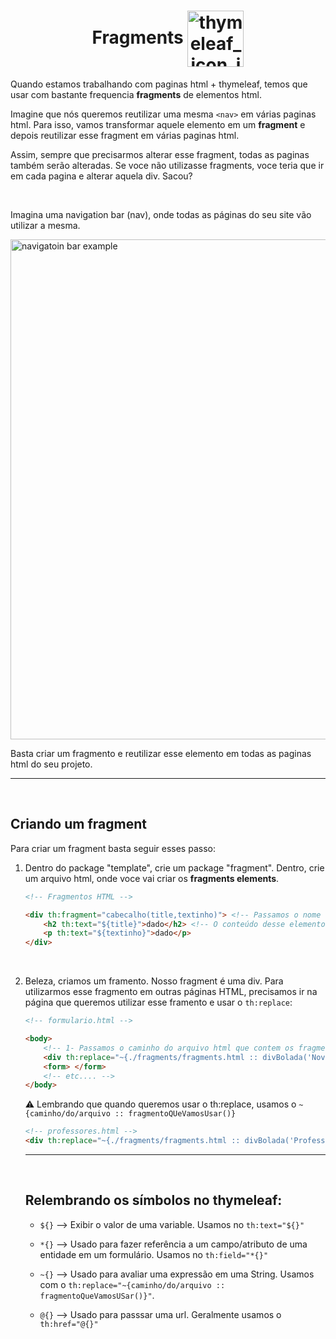 <h1 align="center">
    <span>Fragments</span>
    <img src="https://cdn0.iconfinder.com/data/icons/miscellaneous-129-color-shadow/128/section_part_piece_segment_fragment_component_division_portion-512.png" alt="thymeleaf_icon_image" width="90px" align="center">
</h1>

Quando estamos trabalhando com paginas html + thymeleaf, temos que usar com bastante frequencia **fragments** de elementos html.

Imagine que nós queremos reutilizar uma mesma `<nav>` em várias paginas html. Para isso, vamos transformar aquele elemento em um **fragment** e depois reutilizar esse fragment em várias paginas html.

Assim, sempre que precisarmos alterar esse fragment, todas as paginas também serão alteradas. Se voce não utilizasse fragments, voce teria que ir em cada pagina e alterar aquela div. Sacou?




<br>

Imagina uma navigation bar (nav), onde todas as páginas do seu site vão utilizar a mesma.

<img src="https://onaircode.com/wp-content/uploads/2019/09/navigation-bar-design-1024x528.jpg" alt="navigatoin bar example" width="800px">

Basta criar um fragmento e reutilizar esse elemento em todas as paginas html do seu projeto.


<hr>
<br>

## Criando um fragment
Para criar um fragment basta seguir esses passo:

1. Dentro do package "template", crie um package "fragment". Dentro, crie um arquivo html, onde voce vai criar os **fragments elements**.

    ```html
    <!-- Fragmentos HTML -->

    <div th:fragment="cabecalho(title,textinho)"> <!-- Passamos o nome do fragment. Se quiser, podemos criar variavies dentor do () . Funciona igualzinho um method constructor. -->
        <h2 th:text="${title}">dado</h2> <!-- O conteúdo desse elemento será substituído pela variable que vamos setar no fragmento -->
        <p th:text="${textinho}">dado</p>
    </div>
    ```

<br>


2. Beleza, criamos um framento. Nosso fragment é uma div. Para utilizarmos esse fragmento em outras páginas HTML, precisamos ir na página que queremos utilizar esse framento e usar o `th:replace`:



    ```html
    <!-- formulario.html -->

    <body>
        <!-- 1- Passamos o caminho do arquivo html que contem os fragmentos. 2-Passamos o framentoq que vamos usar. Perceba que usamos como se fosse um constructor. Chamamos o fragmento e passamos os attributes.  -->
        <div th:replace="~{./fragments/fragments.html :: divBolada('Novo Professor', 'Faça o cadastro de um novo professor:')}"></div>
        <form> </form>
        <!-- etc.... -->
    </body>
    ```

    ⚠️ Lembrando que quando queremos usar o th:replace, usamos o `~{caminho/do/arquivo :: fragmentoQUeVamosUsar()}`
    <br>

    ```html
    <!-- professores.html -->
    <div th:replace="~{./fragments/fragments.html :: divBolada('Professores', 'Segue a lista completa de professores:')}"></div>
    ```


    <hr>
    <br>

    ## Relembrando os símbolos no thymeleaf:
    - `${}` --> Exibir o valor de uma variable. Usamos no `th:text="${}"`
    
    - `*{}` --> Usado para fazer referência a um campo/atributo de uma entidade em um formulário. Usamos no `th:field="*{}"`

    - `~{}` --> Usado para avaliar uma expressão em uma String. Usamos com o `th:replace="~{caminho/do/arquivo :: fragmentoQueVamosUSar()}"`.

    - `@{}` --> Usado para passsar uma url. Geralmente usamos o `th:href="@{}"`
  